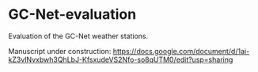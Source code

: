 # GC-Net-evaluation

 Evaluation of the GC-Net weather stations.
 
 Manuscript under construction:
 https://docs.google.com/document/d/1ai-kZ3vINvxbwh3QhLbJ-KfsxudeVS2Nfo-so8qUTM0/edit?usp=sharing
 
 
